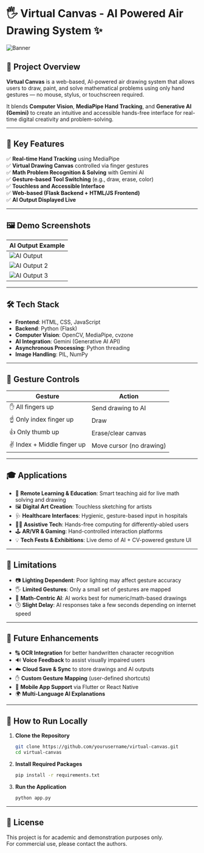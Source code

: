 # 🖐️ Virtual Canvas - AI Powered Air Drawing System ✨

![Banner](images/banner.png) <!-- Replace with your actual image path -->

## 🧠 Project Overview

**Virtual Canvas** is a web-based, AI-powered air drawing system that allows users to draw, paint, and solve mathematical problems using only hand gestures — no mouse, stylus, or touchscreen required.

It blends **Computer Vision**, **MediaPipe Hand Tracking**, and **Generative AI (Gemini)** to create an intuitive and accessible hands-free interface for real-time digital creativity and problem-solving.

---

## 🎯 Key Features

✅ **Real-time Hand Tracking** using MediaPipe  
✅ **Virtual Drawing Canvas** controlled via finger gestures  
✅ **Math Problem Recognition & Solving** with Gemini AI  
✅ **Gesture-based Tool Switching** (e.g., draw, erase, color)  
✅ **Touchless and Accessible Interface**  
✅ **Web-based (Flask Backend + HTML/JS Frontend)**  
✅ **AI Output Displayed Live**

---

## 🖼️ Demo Screenshots

| AI Output Example |
|-------------------|
| ![AI Output](images/ai_output1.png) |
| ![AI Output 2](images/ai_output2.png) | 
| ![AI Output 3](images/ai_output3.png) |

---

## 🛠️ Tech Stack

- **Frontend**: HTML, CSS, JavaScript  
- **Backend**: Python (Flask)  
- **Computer Vision**: OpenCV, MediaPipe, cvzone  
- **AI Integration**: Gemini (Generative AI API)  
- **Asynchronous Processing**: Python threading  
- **Image Handling**: PIL, NumPy


---

## 🧪 Gesture Controls

| Gesture                        | Action                      |
|-------------------------------|-----------------------------|
| ✋ All fingers up              | Send drawing to AI          |
| ☝️ Only index finger up       | Draw                        |
| 👍 Only thumb up              | Erase/clear canvas          |
| ✌️ Index + Middle finger up   | Move cursor (no drawing)    |

---

## 🎓 Applications

- 🎒 **Remote Learning & Education**: Smart teaching aid for live math solving and drawing  
- 🖼️ **Digital Art Creation**: Touchless sketching for artists  
- 🩺 **Healthcare Interfaces**: Hygienic, gesture-based input in hospitals  
- 👨‍🦽 **Assistive Tech**: Hands-free computing for differently-abled users  
- 🕹️ **AR/VR & Gaming**: Hand-controlled interaction platforms  
- 💡 **Tech Fests & Exhibitions**: Live demo of AI + CV-powered gesture UI

---

## 🚧 Limitations

- 📷 **Lighting Dependent**: Poor lighting may affect gesture accuracy  
- 🖐️ **Limited Gestures**: Only a small set of gestures are mapped  
- 🔢 **Math-Centric AI**: AI works best for numeric/math-based drawings  
- 🕒 **Slight Delay**: AI responses take a few seconds depending on internet speed

---

## 🌱 Future Enhancements

- 🔠 **OCR Integration** for better handwritten character recognition  
- 🔊 **Voice Feedback** to assist visually impaired users  
- ☁️ **Cloud Save & Sync** to store drawings and AI outputs  
- ✋ **Custom Gesture Mapping** (user-defined shortcuts)  
- 📱 **Mobile App Support** via Flutter or React Native  
- 🌍 **Multi-Language AI Explanations**

---

## 🚀 How to Run Locally

1. **Clone the Repository**
   ```bash
   git clone https://github.com/yourusername/virtual-canvas.git
   cd virtual-canvas


2. **Install Required Packages**
   ```bash
   pip install -r requirements.txt

3. **Run the Application**
   ```bash
   python app.py

---

## 📄 License

This project is for academic and demonstration purposes only.  
For commercial use, please contact the authors.

